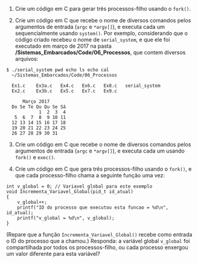 1. Crie um código em C para gerar três processos-filho usando o `fork()`.

2. Crie um código em C que recebe o nome de diversos comandos pelos argumentos de entrada (`argc` e `*argv[]`), e executa cada um sequencialmente usando `system()`. Por exemplo, considerando que o código criado recebeu o nome de `serial_system`, e que ele foi executado em março de 2017 na pasta **/Sistemas_Embarcados/Code/06_Processos**, que contem diversos arquivos:

```
$ ./serial_system pwd echo ls echo cal
  ~/Sistemas_Embarcados/Code/06_Processos

  Ex1.c    Ex3a.c   Ex4.c   Ex6.c   Ex8.c   serial_system
  Ex2.c    Ex3b.c   Ex5.c   Ex7.c   Ex9.c

      Março 2017
  Do Se Te Qu Qu Se Sá
            1  2  3  4
   5  6  7  8  9 10 11
  12 13 14 15 16 17 18
  19 20 21 22 23 24 25
  26 27 28 29 30 31
```

3. Crie um código em C que recebe o nome de diversos comandos pelos argumentos de entrada (`argc` e `*argv[]`), e executa cada um usando `fork()` e `exec()`.

4. Crie um código em C que gera três processos-filho usando o `fork()`, e que cada processo-filho chama a seguinte função uma vez:

```
int v_global = 0; // Variavel global para este exemplo
void Incrementa_Variavel_Global(pid_t id_atual)
{
	v_global++;
	printf("ID do processo que executou esta funcao = %d\n", id_atual);
	printf("v_global = %d\n", v_global);
}
```

(Repare que a função `Incrementa_Variavel_Global()` recebe como entrada o ID do processo que a chamou.) Responda: a variável global `v_global` foi compartilhada por todos os processos-filho, ou cada processo enxergou um valor diferente para esta variável?
